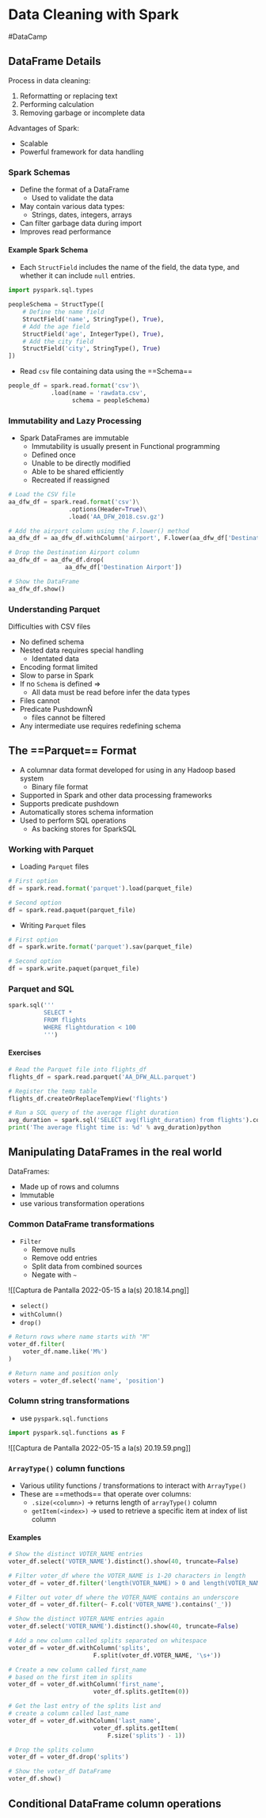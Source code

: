 # Data Cleaning with Spark
#DataCamp 

## DataFrame Details

Process in data cleaning:
1. Reformatting or replacing text
2. Performing calculation
3. Removing garbage or incomplete data

Advantages of Spark:
- Scalable
- Powerful framework for data handling

### Spark Schemas
- Define the format of a DataFrame
	- Used to validate the data 
- May contain various data types:
	- Strings, dates, integers, arrays
- Can filter garbage data during import
- Improves read performance

#### Example Spark Schema
- Each `StructField` includes the name of the field, the data type, and whether it can include `null` entries.

```python
import pyspark.sql.types

peopleSchema = StructType([
	# Define the name field
	StructField('name', StringType(), True),
	# Add the age field
	StructField('age', IntegerType(), True),
	# Add the city field
	StructField('city', StringType(), True)
])
```

- Read `csv` file containing data using the ==Schema==

```python
people_df = spark.read.format('csv')\
			.load(name = 'rawdata.csv',
				  schema = peopleSchema)
```

### Immutability and Lazy Processing

- Spark DataFrames are immutable
	- Immutability is usually present in Functional programming
	- Defined once
	- Unable to be directly modified
	- Able to be shared efficiently
	- Recreated if reassigned

```python
# Load the CSV file
aa_dfw_df = spark.read.format('csv')\
				 .options(Header=True)\
				 .load('AA_DFW_2018.csv.gz')

# Add the airport column using the F.lower() method
aa_dfw_df = aa_dfw_df.withColumn('airport', F.lower(aa_dfw_df['Destination Airport']))

# Drop the Destination Airport column
aa_dfw_df = aa_dfw_df.drop(
				aa_dfw_df['Destination Airport'])

# Show the DataFrame
aa_dfw_df.show()
```

### Understanding Parquet

Difficulties with CSV files

- No defined schema
- Nested data requires special handling
	- Identated data
- Encoding format limited
- Slow to parse in Spark
- If no `Schema` is defined =>
	- All data must be read before infer the data types
- Files cannot
- Predicate PushdownÑ
	- files cannot be filtered
- Any intermediate use requires redefining schema

## The ==Parquet== Format
- A columnar data format developed for using in any Hadoop based system
	- Binary file format
- Supported in Spark and other data processing frameworks
- Supports predicate pushdown
- Automatically stores schema information
- Used to perform SQL operations
	- As backing stores for SparkSQL

### Working with Parquet
- Loading `Parquet` files

```python
# First option
df = spark.read.format('parquet').load(parquet_file)

# Second option
df = spark.read.paquet(parquet_file)
```

- Writing `Parquet` files

```python
# First option
df = spark.write.format('parquet').sav(parquet_file)

# Second option
df = spark.write.paquet(parquet_file)
```

### Parquet and SQL

```sql
spark.sql('''
		  SELECT *
		  FROM flights
		  WHERE flightduration < 100
		  ''')
```

#### Exercises

```python
# Read the Parquet file into flights_df
flights_df = spark.read.parquet('AA_DFW_ALL.parquet')

# Register the temp table
flights_df.createOrReplaceTempView('flights')

# Run a SQL query of the average flight duration
avg_duration = spark.sql('SELECT avg(flight_duration) from flights').collect()[0]
print('The average flight time is: %d' % avg_duration)python

```

## Manipulating DataFrames in the real world

DataFrames:
- Made up of rows and columns
- Immutable
- use various transformation operations

### Common DataFrame transformations
- `Filter`
	- Remove nulls
	- Remove odd entries
	- Split data from combined sources
	- Negate with `~`

![[Captura de Pantalla 2022-05-15 a la(s) 20.18.14.png]]

- `select()`
- `withColumn()`
- `drop()`

```python
# Return rows where name starts with "M"
voter_df.filter(
	voter_df.name.like('M%')
)

# Return name and position only
voters = voter_df.select('name', 'position')
```

### Column string transformations

- use `pyspark.sql.functions`

```python
import pyspark.sql.functions as F
```

![[Captura de Pantalla 2022-05-15 a la(s) 20.19.59.png]]

### `ArrayType()` column functions
- Various utility functions / transformations to interact with `ArrayType()`
- These are ==methods== that operate over columns:
	- `.size(<column>)` -> returns length of `arrayType()` column
	- `getItem(<index>)` -> used to retrieve a specific item at index of list column

#### Examples

```python
# Show the distinct VOTER_NAME entries
voter_df.select('VOTER_NAME').distinct().show(40, truncate=False)

# Filter voter_df where the VOTER_NAME is 1-20 characters in length
voter_df = voter_df.filter('length(VOTER_NAME) > 0 and length(VOTER_NAME) < 20')

# Filter out voter_df where the VOTER_NAME contains an underscore
voter_df = voter_df.filter(~ F.col('VOTER_NAME').contains('_'))

# Show the distinct VOTER_NAME entries again
voter_df.select('VOTER_NAME').distinct().show(40, truncate=False)
```

```python
# Add a new column called splits separated on whitespace
voter_df = voter_df.withColumn('splits', 
                        F.split(voter_df.VOTER_NAME, '\s+'))

# Create a new column called first_name 
# based on the first item in splits
voter_df = voter_df.withColumn('first_name', 
                        voter_df.splits.getItem(0))

# Get the last entry of the splits list and 
# create a column called last_name
voter_df = voter_df.withColumn('last_name', 
                        voter_df.splits.getItem(
                            F.size('splits') - 1))

# Drop the splits column
voter_df = voter_df.drop('splits')

# Show the voter_df DataFrame
voter_df.show()
```

## Conditional DataFrame column operations

